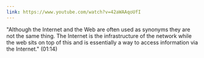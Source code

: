 ```yaml
---
link: https://www.youtube.com/watch?v=42aWAAqoUfI
---
```

"Although the Internet and the Web are often used as synonyms they are not the same thing. The Internet is the infrastructure of the network while the web sits on top of this and is essentially a way to access information via the Internet." (01:14)
